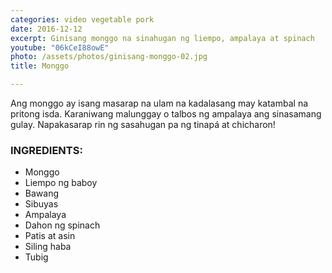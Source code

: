 ```yaml
---
categories: video vegetable pork
date: 2016-12-12
excerpt: Ginisang monggo na sinahugan ng liempo, ampalaya at spinach
youtube: "06kCeI88owE"
photo: /assets/photos/ginisang-monggo-02.jpg
title: Monggo

---
```


Ang monggo ay isang masarap na ulam na kadalasang may katambal na pritong isda. Karaniwang malunggay o talbos ng ampalaya ang sinasamang gulay. Napakasarap rin ng sasahugan pa ng tinapá at chicharon!

### INGREDIENTS:
* Monggo
* Liempo ng baboy
* Bawang
* Sibuyas
* Ampalaya
* Dahon ng spinach
* Patis at asin
* Siling haba
* Tubig


